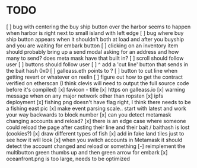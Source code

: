 # TODO
[ ] bug with centering the buy ship button over the harbor seems to happen when harbor is right next to small island with left edge
[ ] bug where buy ship button appears when it shouldn't both at load and after you buyship and you are waiting for embark button
[ ] clicking on an inventory item should probably bring up a send modal asking for an address and how many to send? does meta mask have that built in?
[ ] scroll should follow user
[ ] buttons should follow user
[ ] ^ add a 'cut line' button that sends in the bait hash 0x0
[ ] galleass.eth points to ?
[ ] button to cut line when getting revert or whatever on reelin
[ ] figure out how to get the contract verified on etherscan (I think clevis will need to output the full source code before it's compiled)
[x] favicon - title
[x] https on galleass.io
[x] warning message when on any major network other than ropsten
[x] ipfs deployment
[x] fishing png doesn't have flag right, I think there needs to be a fishing east pic
[x] make event parsing scale.. start with latest and work your way backwards to block number
[x] can you detect metamask changing accounts and reload?
[x] there is an edge case where someone could reload the page after casting their line and their bait / baithash is lost (cookies?)
[x] draw different types of fish
[x] add in fake land tiles just to see how it will look
[x] when you switch accounts in Metamask it should detect the account changed and reload or something
[-] reimplement the multibutton green thumbs up and then green arrow for embark
[x] oceanfront.png is too large, needs to be optimized
